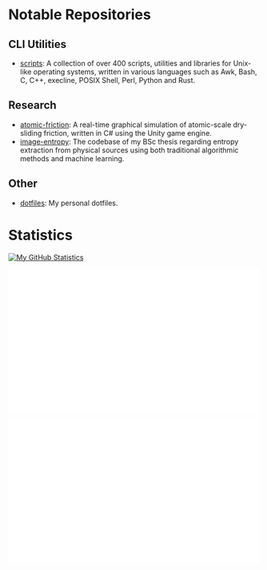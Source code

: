# Notable Repositories

## CLI Utilities

- [scripts](https://github.com/XPhyro/scripts): A collection of over 400
  scripts, utilities and libraries for Unix-like operating systems, written
  in various languages such as Awk, Bash, C, C++, execline, POSIX Shell, Perl,
  Python and Rust.

## Research

- [atomic-friction](https://github.com/XPhyro/atomic-friction): A real-time
  graphical simulation of atomic-scale dry-sliding friction, written in C#
  using the Unity game engine.
- [image-entropy](https://github.com/XPhyro/image-entropy): The codebase of my
  BSc thesis regarding entropy extraction from physical sources using both
  traditional algorithmic methods and machine learning.

## Other

- [dotfiles](https://github.com/XPhyro/dotfiles): My personal dotfiles.

# Statistics

[![My GitHub Statistics](https://github-readme-stats-xphyro.vercel.app/api?username=XPhyro&show_icons=true&theme=darcula)](https://github.com/anuraghazra/github-readme-stats)

[![My GitHub Statistics](https://raw.githubusercontent.com/XPhyro/github-stats/master/generated/overview.svg#gh-dark-mode-only)](https://github.com/jstrieb/github-stats)
[![My Top Languages](https://raw.githubusercontent.com/XPhyro/github-stats/master/generated/languages.svg#gh-dark-mode-only)](https://github.com/jstrieb/github-stats)
